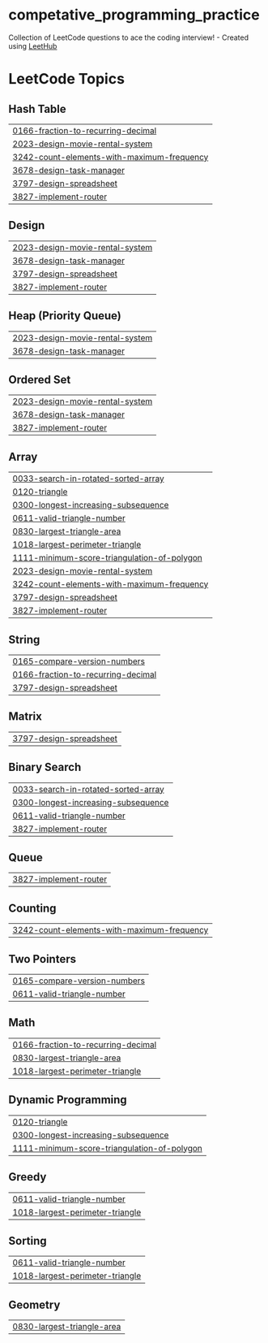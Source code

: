 # competative_programming_practice
Collection of LeetCode questions to ace the coding interview! - Created using [LeetHub](https://github.com/QasimWani/LeetHub)

<!---LeetCode Topics Start-->
# LeetCode Topics
## Hash Table
|  |
| ------- |
| [0166-fraction-to-recurring-decimal](https://github.com/addisu-abitew/competative_programming/tree/master/0166-fraction-to-recurring-decimal) |
| [2023-design-movie-rental-system](https://github.com/addisu-abitew/competative_programming/tree/master/2023-design-movie-rental-system) |
| [3242-count-elements-with-maximum-frequency](https://github.com/addisu-abitew/competative_programming/tree/master/3242-count-elements-with-maximum-frequency) |
| [3678-design-task-manager](https://github.com/addisu-abitew/competative_programming/tree/master/3678-design-task-manager) |
| [3797-design-spreadsheet](https://github.com/addisu-abitew/competative_programming/tree/master/3797-design-spreadsheet) |
| [3827-implement-router](https://github.com/addisu-abitew/competative_programming/tree/master/3827-implement-router) |
## Design
|  |
| ------- |
| [2023-design-movie-rental-system](https://github.com/addisu-abitew/competative_programming/tree/master/2023-design-movie-rental-system) |
| [3678-design-task-manager](https://github.com/addisu-abitew/competative_programming/tree/master/3678-design-task-manager) |
| [3797-design-spreadsheet](https://github.com/addisu-abitew/competative_programming/tree/master/3797-design-spreadsheet) |
| [3827-implement-router](https://github.com/addisu-abitew/competative_programming/tree/master/3827-implement-router) |
## Heap (Priority Queue)
|  |
| ------- |
| [2023-design-movie-rental-system](https://github.com/addisu-abitew/competative_programming/tree/master/2023-design-movie-rental-system) |
| [3678-design-task-manager](https://github.com/addisu-abitew/competative_programming/tree/master/3678-design-task-manager) |
## Ordered Set
|  |
| ------- |
| [2023-design-movie-rental-system](https://github.com/addisu-abitew/competative_programming/tree/master/2023-design-movie-rental-system) |
| [3678-design-task-manager](https://github.com/addisu-abitew/competative_programming/tree/master/3678-design-task-manager) |
| [3827-implement-router](https://github.com/addisu-abitew/competative_programming/tree/master/3827-implement-router) |
## Array
|  |
| ------- |
| [0033-search-in-rotated-sorted-array](https://github.com/addisu-abitew/competative_programming/tree/master/0033-search-in-rotated-sorted-array) |
| [0120-triangle](https://github.com/addisu-abitew/competative_programming/tree/master/0120-triangle) |
| [0300-longest-increasing-subsequence](https://github.com/addisu-abitew/competative_programming/tree/master/0300-longest-increasing-subsequence) |
| [0611-valid-triangle-number](https://github.com/addisu-abitew/competative_programming/tree/master/0611-valid-triangle-number) |
| [0830-largest-triangle-area](https://github.com/addisu-abitew/competative_programming/tree/master/0830-largest-triangle-area) |
| [1018-largest-perimeter-triangle](https://github.com/addisu-abitew/competative_programming/tree/master/1018-largest-perimeter-triangle) |
| [1111-minimum-score-triangulation-of-polygon](https://github.com/addisu-abitew/competative_programming/tree/master/1111-minimum-score-triangulation-of-polygon) |
| [2023-design-movie-rental-system](https://github.com/addisu-abitew/competative_programming/tree/master/2023-design-movie-rental-system) |
| [3242-count-elements-with-maximum-frequency](https://github.com/addisu-abitew/competative_programming/tree/master/3242-count-elements-with-maximum-frequency) |
| [3797-design-spreadsheet](https://github.com/addisu-abitew/competative_programming/tree/master/3797-design-spreadsheet) |
| [3827-implement-router](https://github.com/addisu-abitew/competative_programming/tree/master/3827-implement-router) |
## String
|  |
| ------- |
| [0165-compare-version-numbers](https://github.com/addisu-abitew/competative_programming/tree/master/0165-compare-version-numbers) |
| [0166-fraction-to-recurring-decimal](https://github.com/addisu-abitew/competative_programming/tree/master/0166-fraction-to-recurring-decimal) |
| [3797-design-spreadsheet](https://github.com/addisu-abitew/competative_programming/tree/master/3797-design-spreadsheet) |
## Matrix
|  |
| ------- |
| [3797-design-spreadsheet](https://github.com/addisu-abitew/competative_programming/tree/master/3797-design-spreadsheet) |
## Binary Search
|  |
| ------- |
| [0033-search-in-rotated-sorted-array](https://github.com/addisu-abitew/competative_programming/tree/master/0033-search-in-rotated-sorted-array) |
| [0300-longest-increasing-subsequence](https://github.com/addisu-abitew/competative_programming/tree/master/0300-longest-increasing-subsequence) |
| [0611-valid-triangle-number](https://github.com/addisu-abitew/competative_programming/tree/master/0611-valid-triangle-number) |
| [3827-implement-router](https://github.com/addisu-abitew/competative_programming/tree/master/3827-implement-router) |
## Queue
|  |
| ------- |
| [3827-implement-router](https://github.com/addisu-abitew/competative_programming/tree/master/3827-implement-router) |
## Counting
|  |
| ------- |
| [3242-count-elements-with-maximum-frequency](https://github.com/addisu-abitew/competative_programming/tree/master/3242-count-elements-with-maximum-frequency) |
## Two Pointers
|  |
| ------- |
| [0165-compare-version-numbers](https://github.com/addisu-abitew/competative_programming/tree/master/0165-compare-version-numbers) |
| [0611-valid-triangle-number](https://github.com/addisu-abitew/competative_programming/tree/master/0611-valid-triangle-number) |
## Math
|  |
| ------- |
| [0166-fraction-to-recurring-decimal](https://github.com/addisu-abitew/competative_programming/tree/master/0166-fraction-to-recurring-decimal) |
| [0830-largest-triangle-area](https://github.com/addisu-abitew/competative_programming/tree/master/0830-largest-triangle-area) |
| [1018-largest-perimeter-triangle](https://github.com/addisu-abitew/competative_programming/tree/master/1018-largest-perimeter-triangle) |
## Dynamic Programming
|  |
| ------- |
| [0120-triangle](https://github.com/addisu-abitew/competative_programming/tree/master/0120-triangle) |
| [0300-longest-increasing-subsequence](https://github.com/addisu-abitew/competative_programming/tree/master/0300-longest-increasing-subsequence) |
| [1111-minimum-score-triangulation-of-polygon](https://github.com/addisu-abitew/competative_programming/tree/master/1111-minimum-score-triangulation-of-polygon) |
## Greedy
|  |
| ------- |
| [0611-valid-triangle-number](https://github.com/addisu-abitew/competative_programming/tree/master/0611-valid-triangle-number) |
| [1018-largest-perimeter-triangle](https://github.com/addisu-abitew/competative_programming/tree/master/1018-largest-perimeter-triangle) |
## Sorting
|  |
| ------- |
| [0611-valid-triangle-number](https://github.com/addisu-abitew/competative_programming/tree/master/0611-valid-triangle-number) |
| [1018-largest-perimeter-triangle](https://github.com/addisu-abitew/competative_programming/tree/master/1018-largest-perimeter-triangle) |
## Geometry
|  |
| ------- |
| [0830-largest-triangle-area](https://github.com/addisu-abitew/competative_programming/tree/master/0830-largest-triangle-area) |
<!---LeetCode Topics End-->